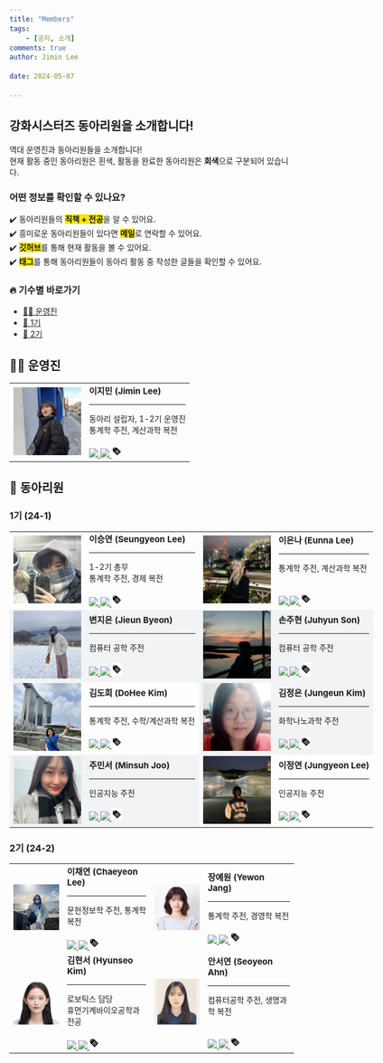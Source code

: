```yaml
---
title: "Members"
tags: 
    - [공지, 소개]
comments: true
author: Jimin Lee

date: 2024-05-07

---
```

## 강화시스터즈 동아리원을 소개합니다! 
역대 운영진과 동아리원들을 소개합니다!  
현재 활동 중인 동아리원은 흰색, 활동을 완료한 동아리원은 <b style="background-color:#f1f3f5;">회색</b>으로 구분되어 있습니다. 


### 어떤 정보를 확인할 수 있나요? 
✔️ 동아리원들의 <b style="background-color:#f6e705;">직책 + 전공</b>을 알 수 있어요.  
✔️ 흥미로운 동아리원들이 있다면 <b style="background-color:#f6e705;">메일</b>로 연락할 수 있어요.  
✔️ <b style="background-color:#f6e705;">깃허브</b>를 통해 현재 활동을 볼 수 있어요.  
✔️ <b style="background-color:#f6e705;">태그</b>를 통해 동아리원들이 동아리 활동 중 작성한 글들을 확인할 수 있어요.  

### 🔥 기수별 바로가기 
- [👩‍💻 운영진](#👩‍💻-운영진)  
- [📕 1기](#1기-24-1)  
- [📕 2기](#2기-24-2)  

## 👩‍💻 운영진 
<table border="0">
 <tr>
    <td> 
    <img src="../assets/image/members/JiminLee.jpg" width=120/>
    </td>

<td>
<b style="font-size:15px">이지민 (Jimin Lee)</b> <hr>
동아리 설립자, 1-2기 운영진 <br> 
    통계학 주전, 계산과학 복전 <br> <br> 
        <a href="https://github.com/Tonnonssi">
        <img src="https://img.shields.io/badge/github-181717?style=flat-square&logo=github&logoColor=white"/>
        </a> 
        <a href="mailto:tonnonssi@gmail.com">
            <img src="https://img.shields.io/badge/gmail-EA4335?style=flat-square&logo=gmail&logoColor=white"/>
        </a>
        <a href="/tags/#이지민"> 
            <img src="../assets/image/etc/tag.png" width=18/>
        </a>

    
</td>
</tr>
</table>

## 📕 동아리원
### 1기 (24-1)
<table border="0" style="width: 200%; border-collapse: collapse; table-layout: fixed;">
 <tr>
    <td> 
    <img src="../assets/image/members/SeungyeonLee.jpeg" width=120/>
    </td>

<td>
<b style="font-size:15px">이승연 (Seungyeon Lee)</b> <hr> 
1-2기 총무<br> 
통계학 주전, 경제 복전 <br> <br> 
        <a href="https://github.com/sabina381">
        <img src="https://img.shields.io/badge/github-181717?style=flat-square&logo=github&logoColor=white"/>
        </a> 
        <a href="mailto:sabina2378@ewhain.net">
        <img src="https://img.shields.io/badge/gmail-EA4335?style=flat-square&logo=gmail&logoColor=white"/>
        </a>
        <a href="/tags/#이승연"> 
            <img src="../assets/image/etc/tag.png" width=18/>
        </a>
</td>

<td> 
    <img src="../assets/image/members/EunnaLee.jpeg" width=120/>
    </td>

<td>
<b style="font-size:15px">이은나 (Eunna Lee)</b> <hr> 
통계학 주전, 계산과학 복전 <br> <br>  <br>
        <a href="https://github.com/Eunnaeooi">
        <img src="https://img.shields.io/badge/github-181717?style=flat-square&logo=github&logoColor=white"/>
        </a> 
        <a href="mailto:len_318@ewha.ac.kr">
        <img src="https://img.shields.io/badge/gmail-EA4335?style=flat-square&logo=gmail&logoColor=white"/>
        </a>
        <a href="/tags/#이은나"> 
            <img src="../assets/image/etc/tag.png" width=18/>
        </a>
</td>
</tr>

<tr>
    <td style="background-color:#f1f3f5;"> 
    <img src="../assets/image/members/JieunByeon.jpeg" width=120/>
    </td>

<td style="background-color:#f1f3f5;">
<b style="font-size:15px">변지은 (Jieun Byeon)</b> <hr> 
컴퓨터 공학 주전 <br> <br> 
        <a href="https://github.com/mons-trev">
        <img src="https://img.shields.io/badge/github-181717?style=flat-square&logo=github&logoColor=white"/>
        </a> 
        <a href="mailto:bje5774@gmail.com">
        <img src="https://img.shields.io/badge/gmail-EA4335?style=flat-square&logo=gmail&logoColor=white"/>
        </a>
        <a href="/tags/#변지은"> 
            <img src="../assets/image/etc/tag.png" width=18/>
        </a>
</td>

<td style="background-color:#f1f3f5;"> 
    <img src="../assets/image/members/JuhyunSon.jpeg" width=120/>
    </td>

<td style="background-color:#f1f3f5;">
<b style="font-size:15px">손주현 (Juhyun Son)</b> <hr> 
컴퓨터 공학 주전 <br> <br> 
        <a href="https://github.com/Juhyuns0n">
        <img src="https://img.shields.io/badge/github-181717?style=flat-square&logo=github&logoColor=white"/>
        </a> 
        <a href="mailto:juhyunson@ewhain.net">
        <img src="https://img.shields.io/badge/gmail-EA4335?style=flat-square&logo=gmail&logoColor=white"/>
        </a>
        <a href="/tags/#손주현"> 
            <img src="../assets/image/etc/tag.png" width=18/>
        </a>
</td>
</tr>

<tr>
    <td> 
    <img src="../assets/image/members/DoHeeKim.jpeg" width=120/>
    </td>

<td>
<b style="font-size:15px">김도희 (DoHee Kim)</b> <hr> 
통계학 주전, 수학/계산과학 복전 <br> <br> 
        <a href="https://github.com/doheek1m">
        <img src="https://img.shields.io/badge/github-181717?style=flat-square&logo=github&logoColor=white"/>
        </a> 
        <a href="mailto:ellakelly1222@gmail.com">
        <img src="https://img.shields.io/badge/gmail-EA4335?style=flat-square&logo=gmail&logoColor=white"/>
        </a>
        <a href="/tags/#김도희"> 
            <img src="../assets/image/etc/tag.png" width=18/>
        </a>
</td>

<td style="background-color:#f1f3f5;"> 
    <img src="../assets/image/members/JungeunKim.jpeg" width=120/>
    </td>

<td style="background-color:#f1f3f5;">
<b style="font-size:15px">김정은 (Jungeun Kim)</b> <hr> 
화학나노과학 주전<br> <br> 
        <a href="https://github.com/jung-95">
        <img src="https://img.shields.io/badge/github-181717?style=flat-square&logo=github&logoColor=white"/>
        </a> 
        <a href="mailto:21jung@ewhain.net">
        <img src="https://img.shields.io/badge/gmail-EA4335?style=flat-square&logo=gmail&logoColor=white"/>
        </a>
        <a href="/tags/#김정은"> 
            <img src="../assets/image/etc/tag.png" width=18/>
        </a>
</td>
</tr>

<tr>
    <td style="background-color:#f1f3f5;"> 
    <img src="../assets/image/members/MinsuhJoo.png" width=120/>
    </td>

<td style="background-color:#f1f3f5;">
<b style="font-size:15px">주민서 (Minsuh Joo)</b> <hr> 
인공지능 주전 <br> <br> 
        <a href="https://github.com/juminsuh">
        <img src="https://img.shields.io/badge/github-181717?style=flat-square&logo=github&logoColor=white"/>
        </a> 
        <a href="mailto:judyjoo21@ewhain.net">
        <img src="https://img.shields.io/badge/gmail-EA4335?style=flat-square&logo=gmail&logoColor=white"/>
        </a>
        <a href="/tags/#주민서"> 
            <img src="../assets/image/etc/tag.png" width=18/>
        </a>
</td>

<td> 
    <img src="../assets/image/members/JungyeonLee.jpeg" width=120/>
    </td>

<td>
<b style="font-size:15px">이정연 (Jungyeon Lee)</b> <hr> 
인공지능 주전 <br> <br> 
        <a href="https://github.com/LeeJungYeonn">
        <img src="https://img.shields.io/badge/github-181717?style=flat-square&logo=github&logoColor=white"/>
        </a> 
        <a href="mailto:leejungyeon@ewha.ac.kr">
        <img src="https://img.shields.io/badge/gmail-EA4335?style=flat-square&logo=gmail&logoColor=white"/>
        </a>
        <a href="/tags/#이정연"> 
            <img src="../assets/image/etc/tag.png" width=18/>
        </a>
</td>
</tr>
</table>

### 2기 (24-2)
<table border="0" style="width: 100%; border-collapse: collapse; table-layout: fixed;">
 <tr>
    <td>
        <img src="../assets/image/members/ChaeyeonLee.jpg" width=120/></td>
    <td>
        <b style="font-size:15px">이채연 (Chaeyeon Lee)</b> <hr>
        문헌정보학 주전, 통계학 복전 <br> <br>
        <a href="https://github.com/CheayeonLee">
        <img src="https://img.shields.io/badge/github-181717?style=flat-square&logo=github&logoColor=white"/>
        </a>
        <a href="mailto:emilylcy0917@gmail.com">
        <img src="https://img.shields.io/badge/gmail-EA4335?style=flat-square&logo=gmail&logoColor=white"/>
        </a>
        <a href="/tags/#이채연"> 
            <img src="../assets/image/etc/tag.png" width=18/>
        </a>
    </td>
    <td>
    <img src="../assets/image/members/YewonJang.jpg" width=120/>
    </td>
    <td>
    <b style="font-size:15px">장예원 (Yewon Jang)</b> <hr>
    통계학 주전, 경영학 복전 <br> <br>
    <a href="https://github.com/grace0039">
    <img src="https://img.shields.io/badge/github-181717?style=flat-square&logo=github&logoColor=white"/>
    </a>
    <a href="mailto:grace0039@naver.com">
    <img src="https://img.shields.io/badge/gmail-EA4335?style=flat-square&logo=gmail&logoColor=white"/>
    </a>
    <a href="/tags/#장예원"> 
            <img src="../assets/image/etc/tag.png" width=18/>
        </a>
    </td>
</tr>
<tr>
    <td>
        <img src=" ../assets/image/members/HyunseoKim.jpg" width=120/>
    </td>
    <td>
    <b style="font-size:15px">김현서 (Hyunseo Kim)</b> <hr>
    로보틱스 담당 <br>
    휴먼기계바이오공학과 전공 <br> <br>
    <a href="https://github.com/HyunseoKim812">
    <img src="https://img.shields.io/badge/github-181717?style=flat-square&logo=github&logoColor=white"/>
    </a>
    <a href="mailto:rlagustj812@gmail.com">
    <img src="https://img.shields.io/badge/gmail-EA4335?style=flat-square&logo=gmail&logoColor=white"/>
    </a>
    <a href="/tags/#김현서"> 
            <img src="../assets/image/etc/tag.png" width=18/>
        </a>
    </td>
    <td>
        <img src="../assets/image/members/SeoyeonAhn.jpg" width=120/>
    </td>
    <td>
        <b style="font-size:15px">안서연 (Seoyeon Ahn)</b> <hr>
        컴퓨터공학 주전, 생명과학 복전 <br> <br> <br>
        <a href="https://github.com/sy-mwish">
        <img src="https://img.shields.io/badge/github-181717?style=flat-square&logo=github&logoColor=white"/>
        </a>
        <a href="mailto:aliceasy504@gmail.com">
        <img src="https://img.shields.io/badge/gmail-EA4335?style=flat-square&logo=gmail&logoColor=white"/>
        </a>
        <a href="/tags/#안서연"> 
            <img src="../assets/image/etc/tag.png" width=18/>
        </a>
    </td>

</tr>
</table>
